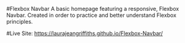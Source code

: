 #Flexbox Navbar 
A basic homepage featuring a responsive, Flexbox Navbar. Created in order to practice and better understand Flexbox principles. 

#Live Site:
https://laurajeangriffiths.github.io/Flexbox-Navbar/
